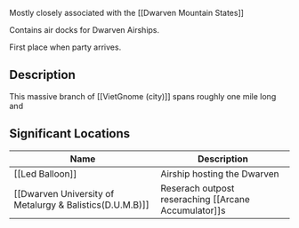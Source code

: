Mostly closely associated with the [[Dwarven Mountain States]]

Contains air docks for Dwarven Airships.

First place when party arrives.

## Description
This massive branch of [[VietGnome (city)]] spans roughly one mile long and 

## Significant Locations

| Name      | Description | 
| ----------- | ----------- | 
| [[Led Balloon]]   | Airship hosting the Dwarven        |
| [[Dwarven University of Metalurgy & Balistics(D.U.M.B)]] |  Reserach outpost reseraching [[Arcane Accumulator]]s      |





